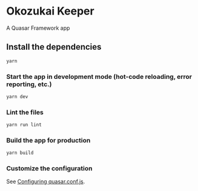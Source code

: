 # Okozukai Keeper

A Quasar Framework app

## Install the dependencies
```bash
yarn
```

### Start the app in development mode (hot-code reloading, error reporting, etc.)
```bash
yarn dev
```

### Lint the files
```bash
yarn run lint
```

### Build the app for production
```bash
yarn build
```

### Customize the configuration
See [Configuring quasar.conf.js](https://v2.quasar.dev/quasar-cli/quasar-conf-js).
